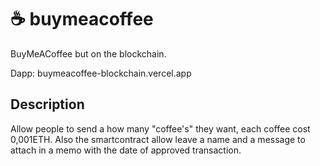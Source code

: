 #  :coffee: buymeacoffee
BuyMeACoffee but on the blockchain.

Dapp:
buymeacoffee-blockchain.vercel.app

## Description

Allow people to send a how many "coffee's" they want, each coffee cost 0,001ETH.
Also the smartcontract allow leave a name and a message to attach in a memo with the date of approved transaction.

